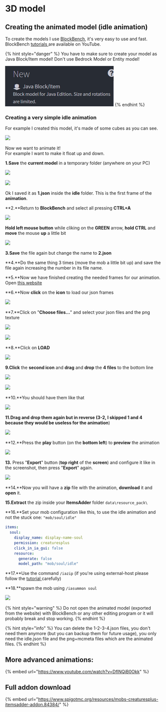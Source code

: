 # 3D model

## Creating the animated model (idle animation)

To create the models I use [BlockBench](https://blockbench.net/), it's very easy to use and fast.\
BlockBench [tutorials ](https://www.youtube.com/results?search\_query=blockbench+tutorial)are available on YouTube.

{% hint style="danger" %}
You have to make sure to create your model as Java Block/Item model! Don't use Bedrock Model or Entity model!

![](<../../../../../.gitbook/assets/immagine (89) (1) (1) (1) (1) (1) (1) (1) (1) (1) (1) (1) (10) (13).png>)
{% endhint %}

### Creating a very simple idle animation

For example I created this model, it's made of some cubes as you can see.

![](<../../../../../.gitbook/assets/immagine (52).png>)

Now we want to animate it!\
For example I want to make it float up and down.

**1.Save** the **current model** in a temporary folder (anywhere on your PC)

![](<../../../../../.gitbook/assets/immagine (53).png>)

![](<../../../../../.gitbook/assets/immagine (56).png>)

Ok I saved it as **1.json** inside the **idle** folder. This is the first frame of the **animation**.

**2.**Return to **BlockBench** and select all pressing **CTRL+A**

![](<../../../../../.gitbook/assets/immagine (78) (1).png>)

**Hold left mouse button** while cliking on the **GREEN** arrow, **hold CTRL** and **move** the mouse **up** a little bit

![](<../../../../../.gitbook/assets/immagine (58).png>)

**3.Save** the file again but change the name to **2.json**

**4.**Do the same thing 3 times (move the mob a little bit up) and save the file again increasing the number in its file name.

**5.**Now we have finished creating the needed frames for our animation. Open [this website](https://lonedev6.github.io/animated-models/)

**6.**Now **click** on the **icon** to load our json frames

![](<../../../../../.gitbook/assets/immagine (68).png>)

**7.**Click on "**Choose files...**" and select your json files and the png texture

![](<../../../../../.gitbook/assets/immagine (77).png>)

![](<../../../../../.gitbook/assets/immagine (69).png>)

**8.**Click on **LOAD**

![](<../../../../../.gitbook/assets/immagine (70).png>)

**9.Click** the **second icon** and **drag** and **drop** the **4 files** to the bottom line

![](<../../../../../.gitbook/assets/immagine (71).png>)

![](<../../../../../.gitbook/assets/immagine (72).png>)

**10.**You should have them like that

![](<../../../../../.gitbook/assets/immagine (73).png>)

**11.**Drag and drop them again but in reverse (3-2**, I skipped 1 and 4 because they would be useless for the animation**)

![](<../../../../../.gitbook/assets/immagine (75).png>)

**12.**Press the **play** button (on the **bottom left**) to **preview** the animation

![](https://i.imgur.com/zslbD0G.gif)

**13.** Press "**Export**" button (**top right** of the **screen**) and configure it like in the screenshot, then press "**Export**" again.

![](<../../../../../.gitbook/assets/immagine (76).png>)

**14.**Now you will have a **zip** file with the animation, **download** it and **open** it.

**15.Extract** the zip inside your **ItemsAdder** folder `data\resource_pack\`

**16.**Set your mob configuration like this, to use the idle animation and not the stuck one: `"mob/soul/idle"`

```yaml
items:
  soul:
    display_name: display-name-soul
    permission: creaturesplus
    click_in_ia_gui: false
    resource:
      generate: false
      model_path: "mob/soul/idle"
```

**17.**Use the command `/iazip` (if you're using external-host please follow the [tutorial ](../../../../resourcepack-hosting/)carefully)

**18.**spawn the mob using `/iasummon soul`

![](https://i.imgur.com/1tljgbv.gif)

{% hint style="warning" %}
Do not open the animated model (exported from the website) with BlockBench or any other editing program or it will probably break and stop working.
{% endhint %}

{% hint style="info" %}
You can delete the 1-2-3-4.json files, you don't need them anymore (but you can backup them for future usage), you only need the idle.json file and the png+mcmeta files which are the animated files.
{% endhint %}

## More advanced animations:

{% embed url="https://www.youtube.com/watch?v=DflNQjB0Okk" %}

## Full addon download

{% embed url="https://www.spigotmc.org/resources/mobs-creaturesplus-itemsadder-addon.84384/" %}

